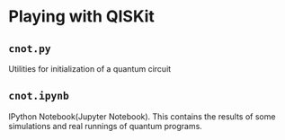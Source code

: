 # Playing with QISKit
## `cnot.py`
Utilities for initialization of a quantum circuit

## `cnot.ipynb`
IPython Notebook(Jupyter Notebook).
This contains the results of some simulations and real runnings of quantum programs.
